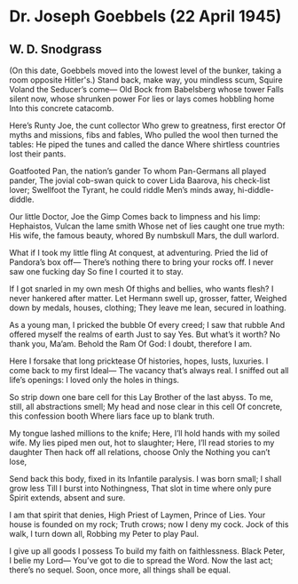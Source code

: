 # Dr. Joseph Goebbels (22 April 1945)
## W. D. Snodgrass
(On this date, Goebbels moved into the lowest level of the bunker, taking a
room opposite Hitler's.)
Stand back, make way, you mindless scum,
Squire Voland the Seducer’s come—
Old Bock from Babelsberg whose tower
Falls silent now, whose shrunken power
For lies or lays comes hobbling home
Into this concrete catacomb.

Here’s Runty Joe, the cunt collector
Who grew to greatness, first erector
Of myths and missions, fibs and fables,
Who pulled the wool then turned the tables:
He piped the tunes and called the dance
Where shirtless countries lost their pants.

Goatfooted Pan, the nation’s gander
To whom Pan-Germans all played pander,
The jovial cob-swan quick to cover
Lida Baarova, his check-list lover;
Swellfoot the Tyrant, he could riddle
Men’s minds away, hi-diddle-diddle.

Our little Doctor, Joe the Gimp
Comes back to limpness and his limp:
Hephaistos, Vulcan the lame smith
Whose net of lies caught one true myth:
His wife, the famous beauty, whored
By numbskull Mars, the dull warlord.

What if I took my little fling
At conquest, at adventuring.
Pried the lid of Pandora’s box off—
There’s nothing there to bring your rocks off.
I never saw one fucking day
So fine I courted it to stay.

If I got snarled in my own mesh
Of thighs and bellies, who wants flesh?
I never hankered after matter.
Let Hermann swell up, grosser, fatter,
Weighed down by medals, houses, clothing;
They leave me lean, secured in loathing.

As a young man, I pricked the bubble
Of every creed; I saw that rubble
And offered myself the realms of earth
Just to say Yes. But what’s it worth?
No thank you, Ma’am. Behold the Ram
Of God: I doubt, therefore I am.

Here I forsake that long pricktease
Of histories, hopes, lusts, luxuries.
I come back to my first Ideal—
The vacancy that’s always real.
I sniffed out all life’s openings:
I loved only the holes in things.

So strip down one bare cell for this
Lay Brother of the last abyss.
To me, still, all abstractions smell;
My head and nose clear in this cell
Of concrete, this confession booth
Where liars face up to blank truth.

My tongue lashed millions to the knife;
Here, I’ll hold hands with my soiled wife.
My lies piped men out, hot to slaughter;
Here, I’ll read stories to my daughter
Then hack off all relations, choose
Only the Nothing you can’t lose,

Send back this body, fixed in its
Infantile paralysis.
I was born small; I shall grow less
Till I burst into Nothingness,
That slot in time where only pure
Spirit extends, absent and sure.

I am that spirit that denies,
High Priest of Laymen, Prince of Lies.
Your house is founded on my rock;
Truth crows; now I deny my cock.
Jock of this walk, I turn down all,
Robbing my Peter to play Paul.

I give up all goods I possess
To build my faith on faithlessness.
Black Peter, I belie my Lord—
You’ve got to die to spread the Word.
Now the last act; there’s no sequel.
Soon, once more, all things shall be equal.